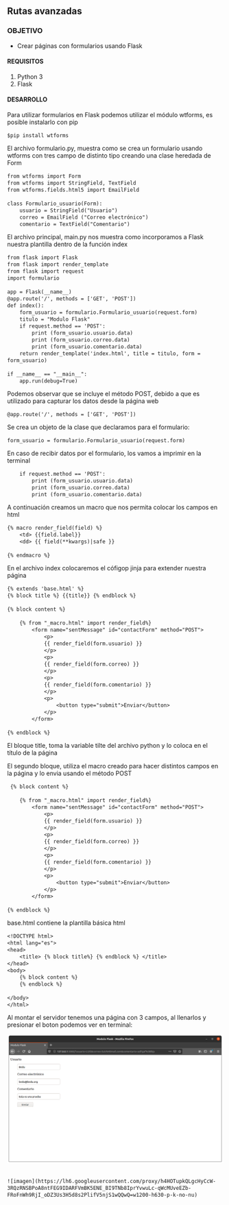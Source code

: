 
## Rutas avanzadas

### OBJETIVO

- Crear páginas con formularios usando Flask

#### REQUISITOS

1. Python 3
2. Flask

#### DESARROLLO

Para utilizar formularios en Flask podemos utilizar el módulo wtforms, es posible instalarlo con pip

```
$pip install wtforms
```

El archivo formulario.py, muestra como se crea un formulario usando wtforms con tres campo de distinto tipo creando una clase heredada de Form

```
from wtforms import Form 
from wtforms import StringField, TextField
from wtforms.fields.html5 import EmailField

class Formulario_usuario(Form):
    usuario = StringField("Usuario")
    correo = EmailField ("Correo electrónico")
    comentario = TextField("Comentario")

```

El archivo principal, main.py nos muestra como incorporamos a Flask nuestra plantilla dentro de la función index

```
from flask import Flask
from flask import render_template
from flask import request
import formulario

app = Flask(__name__)
@app.route('/', methods = ['GET', 'POST'])
def index():
    form_usuario = formulario.Formulario_usuario(request.form)
    titulo = "Modulo Flask"
    if request.method == 'POST':
        print (form_usuario.usuario.data)
        print (form_usuario.correo.data)
        print (form_usuario.comentario.data)
    return render_template('index.html', title = titulo, form = form_usuario)

if __name__ == "__main__":
    app.run(debug=True)
```
Podemos observar que se incluye el método POST, debido a que es utilizado para capturar los datos desde la página web

```
@app.route('/', methods = ['GET', 'POST'])
```
Se crea un objeto de la clase que declaramos para el formulario:
```
form_usuario = formulario.Formulario_usuario(request.form)
```
En caso de recibir datos por el formulario, los vamos a imprimir en la terminal
```
    if request.method == 'POST':
        print (form_usuario.usuario.data)
        print (form_usuario.correo.data)
        print (form_usuario.comentario.data)
```

A continuación creamos un macro que nos permita colocar los campos en html
```
{% macro render_field(field) %}
    <td> {{field.label}}
    <dd> {{ field(**kwargs)|safe }}

{% endmacro %}
```
En el archivo index colocaremos el cófigop jinja para extender nuestra página

```
{% extends 'base.html' %}
{% block title %} {{title}} {% endblock %}

{% block content %}

    {% from "_macro.html" import render_field%}
        <form name="sentMessage" id="contactForm" method="POST">
            <p>
            {{ render_field(form.usuario) }}
            </p>
            <p>
            {{ render_field(form.correo) }}
            </p>
            <p>
            {{ render_field(form.comentario) }}
            </p>
            <p>
                <button type="submit">Enviar</button>
            </p>
        </form>

{% endblock %}
```
El bloque title, toma la variable tilte del archivo python y lo coloca en el título de la página

El segundo bloque, utiliza el macro creado para hacer distintos campos en la página y lo envia usando el método POST
```
 {% block content %}

    {% from "_macro.html" import render_field%}
        <form name="sentMessage" id="contactForm" method="POST">
            <p>
            {{ render_field(form.usuario) }}
            </p>
            <p>
            {{ render_field(form.correo) }}
            </p>
            <p>
            {{ render_field(form.comentario) }}
            </p>
            <p>
                <button type="submit">Enviar</button>
            </p>
        </form>

{% endblock %}
```

base.html contiene la plantilla básica html

```
<!DOCTYPE html>
<html lang="es">
<head>
    <title> {% block title%} {% endblock %} </title>
</head>
<body>
    {% block content %}
    {% endblock %}
    
</body>
</html>
```
Al montar el servidor tenemos una página con 3 campos, al llenarlos y presionar el boton podemos ver en terminal:

![imagen](pagina.png)

```

![imagen](https://lh6.googleusercontent.com/proxy/h4HOTupkQLgcHyCcW-3RQzRNSBPoA8ntFEG9IDARFVmBK5ENE_BI9TNb8IprYvwuLc-qWcMUveEZb-FRoFnWh9RjI_oDZ3Us3H5d8s2PlifV5njS1wQQwQ=w1200-h630-p-k-no-nu)
```